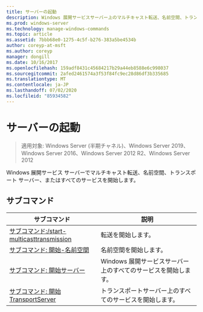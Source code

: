 ```yaml
---
title: サーバーの起動
description: Windows 展開サービスサーバー上のマルチキャスト転送、名前空間、トランスポートサーバー、またはすべてのサービスを開始する、サーバーの参照記事。
ms.prod: windows-server
ms.technology: manage-windows-commands
ms.topic: article
ms.assetid: 7bbb68e0-1275-4c5f-b276-383a5be4534b
author: coreyp-at-msft
ms.author: coreyp
manager: dongill
ms.date: 10/16/2017
ms.openlocfilehash: 159adf8431c45684217b29a44eb8588e6c998037
ms.sourcegitcommit: 2afed2461574a3f53f84fc9ec28d86df3b335685
ms.translationtype: MT
ms.contentlocale: ja-JP
ms.lasthandoff: 07/02/2020
ms.locfileid: "85934582"
---
```

# <a name="start-server"></a>サーバーの起動

> 適用対象: Windows Server (半期チャネル)、Windows Server 2019、Windows Server 2016、Windows Server 2012 R2、Windows Server 2012

Windows 展開サービス サーバーでマルチキャスト転送、名前空間、トランスポート サーバー、またはすべてのサービスを開始します。

## <a name="subcommands"></a>サブコマンド
|サブコマンド|説明|
|-------|--------|
|[サブコマンド:/start-multicasttransmission](subcommand-start-multicasttransmission.md)|転送を開始します。|
|[サブコマンド: 開始-名前空間](subcommand-start-namespace.md)|名前空間を開始します。|
|[サブコマンド: 開始サーバー](subcommand-start-server.md)|Windows 展開サービスサーバー上のすべてのサービスを開始します。|
|[サブコマンド: 開始 TransportServer](subcommand-start-transportserver.md)|トランスポートサーバー上のすべてのサービスを開始します。|
